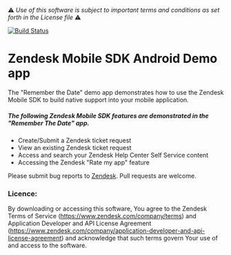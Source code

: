 :warning: *Use of this software is subject to important terms and conditions as set forth in the License file* :warning:

[![Build Status](https://travis-ci.org/zendesk/sdk_demo_app_android.svg?branch=master)](https://travis-ci.org/zendesk/sdk_demo_app_android)

# Zendesk Mobile SDK Android Demo app

The "Remember the Date" demo app demonstrates how to use the Zendesk Mobile SDK to build native support into your mobile application.

##### The following Zendesk Mobile SDK features are demonstrated in the "Remember The Date" app.

* Create/Submit a Zendesk ticket request
* View an existing Zendesk ticket request
* Access and search your Zendesk Help Center Self Service content
* Accessing the Zendesk "Rate my app" feature

Please submit bug reports to [Zendesk](https://rememberthedate.zendesk.com/requests/new). Pull requests are welcome.

### Licence:

By downloading or accessing this software, You agree to the Zendesk Terms of Service (https://www.zendesk.com/company/terms) and Application Developer and API License Agreement (https://www.zendesk.com/company/application-developer-and-api-license-agreement) and acknowledge that such terms govern Your use of and access to the software.
